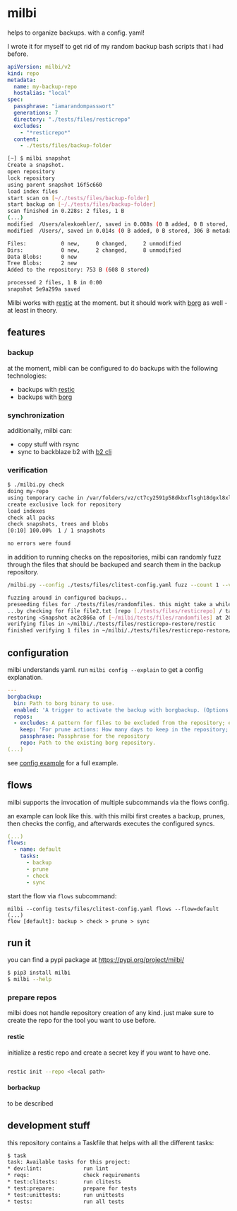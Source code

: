# milbi

helps to organize backups. with a config. yaml!

I wrote it for myself to get rid of my random backup bash scripts that i had before.

```yaml
apiVersion: milbi/v2
kind: repo
metadata:
  name: my-backup-repo
  hostalias: "local"
spec:
  passphrase: "iamarandompasswort"
  generations: 7
  directory: "./tests/files/resticrepo"
  excludes:
    - "*resticrepo*"
  content:
    - ./tests/files/backup-folder
```

```bash
[~] $ milbi snapshot
Create a snapshot.
open repository
lock repository
using parent snapshot 16f5c660
load index files
start scan on [~/./tests/files/backup-folder]
start backup on [~/./tests/files/backup-folder]
scan finished in 0.228s: 2 files, 1 B
(...)
modified  /Users/alexkoehler/, saved in 0.008s (0 B added, 0 B stored, 0 B metadata)
modified  /Users/, saved in 0.014s (0 B added, 0 B stored, 306 B metadata)

Files:           0 new,     0 changed,     2 unmodified
Dirs:            0 new,     2 changed,     8 unmodified
Data Blobs:      0 new
Tree Blobs:      2 new
Added to the repository: 753 B (608 B stored)

processed 2 files, 1 B in 0:00
snapshot 5e9a299a saved
```

Milbi works with [restic](https://restic.net/) at the moment. but it should work with [borg](https://borgbackup.readthedocs.io/) as well - at least in theory.

## features

### backup

at the moment, mibli can be configured to do backups with the following technologies:

- backups with [restic](https://restic.readthedocs.io/)
- backups with [borg](https://borgbackup.readthedocs.io/)

### synchronization

additionally, milbi can:

- copy stuff with rsync
- sync to backblaze b2 with [b2 cli](https://www.backblaze.com/b2/docs/quick_command_line.html)

### verification

```bash
$ ./milbi.py check
doing my-repo
using temporary cache in /var/folders/vz/ct7cy2591p58dkbxflsgh18dgxl8xl/T/restic-check-cache-4190130004
create exclusive lock for repository
load indexes
check all packs
check snapshots, trees and blobs
[0:10] 100.00%  1 / 1 snapshots

no errors were found
```

in addition to running checks on the repositories, milbi can randomly fuzz through the files that should be backuped and search them in the backup repository.

```bash
/milbi.py --config ./tests/files/clitest-config.yaml fuzz --count 1 --verify

fuzzing around in configured backups..
preseeding files for ./tests/files/randomfiles. this might take a while..
...by checking for file file2.txt [repo [./tests/files/resticrepo] / target [./tests/files/randomfiles]]
restoring <Snapshot ac2c866a of [~/milbi/tests/files/randomfiles] at 2022-09-22 17:04:46.711727 +0200 CEST by user@test0r> to ~/milbi/./tests/files/resticrepo-restore/restic
verifying files in ~/milbi/./tests/files/resticrepo-restore/restic
finished verifying 1 files in ~/milbi/./tests/files/resticrepo-restore/restic (took 4ms)

```

## configuration

milbi understands yaml. run `milbi config --explain` to get a config explanation.

```yaml
---
borgbackup:
  bin: Path to borg binary to use.
  enabled: 'A trigger to activate the backup with borgbackup. (Options: True / False).'
  repos:
  - excludes: A pattern for files to be excluded from the repository; e.g. *github*
    keep: 'For prune actions: How many days to keep in the repository; e.g. 2 for 2 days'
    passphrase: Passphrase for the repository
    repo: Path to the existing borg repository.
(...)
```

see [config example](https://github.com/la3mmchen/milbi/blob/main/example-config.yaml) for a full example.

## flows

milbi supports the invocation of multiple subcommands via the flows config.

an example can look like this. with this milbi first creates a backup, prunes, then checks the config, and afterwards executes the configured syncs.

```yaml
(...)
flows:
  - name: default
    tasks:
      - backup
      - prune
      - check
      - sync
```

start the flow via `flows` subcommand:

```
milbi --config tests/files/clitest-config.yaml flows --flow=default
(...)
flow [default]: backup > check > prune > sync
```

## run it

you can find a pypi package at https://pypi.org/project/milbi/

```bash
$ pip3 install milbi
$ milbi --help
```

### prepare repos

milbi does not handle repository creation of any kind. just make sure to create the repo for the tool you want to use before.

#### restic

initialize a restic repo and create a secret key if you want to have one.

```bash

restic init --repo <local path>

```

#### borbackup

to be described

## development stuff

this repository contains a Taskfile that helps with all the different tasks:

```bash
$ task
task: Available tasks for this project:
* dev:lint:             run lint
* reqs:                 check requirements
* test:clitests:        run clitests
* test:prepare:         prepare for tests
* test:unittests:       run unittests
* tests:                run all tests
```